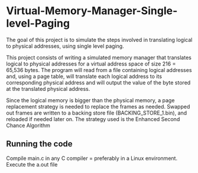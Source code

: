# Virtual-Memory-Manager-Single-level-Paging

The goal of this project is to simulate the steps involved in translating logical to physical addresses, using single level paging.

This project consists of writing a simulated memory manager that translates logical to physical addresses for a
virtual address space of size 216 = 65,536 bytes. The program will read from a file containing
logical addresses and, using a page table, will translate each logical address to its
corresponding physical address and will output the value of the byte stored at the translated
physical address. 

Since the logical memory is bigger than the physical memory, a page
replacement strategy is needed to replace the frames as needed. Swapped out
frames are written to a backing store file (BACKING_STORE_1.bin), and reloaded if needed later on. The
strategy used is the Enhanced Second Chance Algorithm

## Running the code
Compile main.c in any C compiler = preferably in a Linux environment. Execute the a.out file
